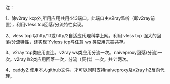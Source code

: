 注：

1、除v2ray kcp外,所用应用共用443端口。此端口由v2ray监听（即v2ray前置），利用vless tcp回落/分流特性实现。

2、vless tcp 以http/1.1或http/2自适应代理科学上网。利用 vless tcp 强大的回落/分流特性，还实现了vless tcp与任意 ws 类应用完美共存。

3、v2ray tcp类应用直连。v2ray ws类应用分流一次。naiveproxy回落(分流)一次。v2ray h2类应用回落一次，分流（反代）一次，共计两次。

4、caddy2 使用本人github文件，才可以同时支持naiveproxy及v2ray h2反向代理。
